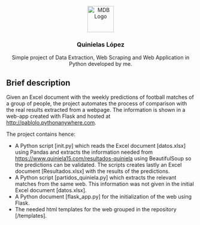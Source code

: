 <p align="center">
  <a href="/">
    <img
        src="{{ url_for('static', filename='la-quiniela.png')}}"
        height="70"
        alt="MDB Logo"
        loading="lazy"
      />
  </a>
</p>
<h3 align="center">Quinielas López</h3>
<p align="center">
  Simple project of Data Extraction, Web Scraping and Web Application in Python developed by me.
</p>

## Brief description
Given an Excel document with the weekly predictions of football matches of a group of people, the project automates the process of comparison with the real results extracted from a webpage. The information is shown in a web-app created with Flask and hosted at  <http://pablolo.pythonanywhere.com>.

The project contains hence:
- A Python script [init.py] which reads the Excel document [datos.xlsx] using Pandas and extracts the information needed from <https://www.quiniela15.com/resultados-quiniela> using BeautifulSoup so the predictions can be validated. The scripts creates lastly an Excel document [Resultados.xlsx] with the results of the predictions.
- A Python script [partidos_quiniela.py] which extracts the relevant matches from the same web. This information was not given in the initial Excel document [datos.xlsx].
- A Python document [flask_app.py] for the initialization of the web using Flask.
- The needed html templates for the web grouped in the repository [/templates].



